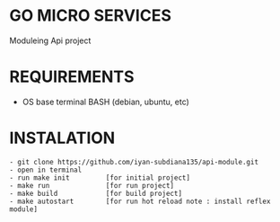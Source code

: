 # GO MICRO SERVICES

Moduleing Api project

# REQUIREMENTS

- OS base terminal BASH (debian, ubuntu, etc)

# INSTALATION

    - git clone https://github.com/iyan-subdiana135/api-module.git
    - open in terminal
    - run make init         [for initial project]
    - make run              [for run project]
    - make build            [for build project]
    - make autostart        [for run hot reload note : install reflex module]